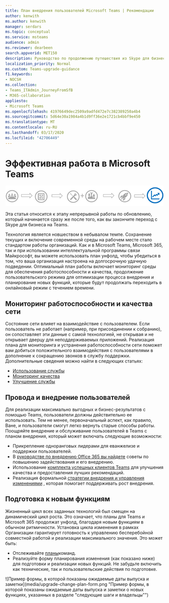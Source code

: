 ```yaml
---
title: План внедрения пользователей Microsoft Teams | Рекомендации
author: kenwith
ms.author: kenwith
manager: serdars
ms.topic: conceptual
ms.service: msteams
audience: admin
ms.reviewer: dearbeen
search.appverid: MET150
description: Руководство по продолжению путешествия из Skype для бизнеса в Microsoft Teams
localization_priority: Normal
ms.custom: Teams-upgrade-guidance
f1.keywords:
- NOCSH
ms.collection:
- Teams_ITAdmin_JourneyFromSfB
- M365-collaboration
appliesto:
- Microsoft Teams
ms.openlocfilehash: 41976649dec2509a9adfd472e7c382389250a4b4
ms.sourcegitcommit: 5d64e30a1984a4b1d9ff36e2e1721cb4bbf9e450
ms.translationtype: MT
ms.contentlocale: ru-RU
ms.lasthandoff: 03/17/2020
ms.locfileid: "42706449"
---
```

# <a name="how-to-use-microsoft-teams-effectively"></a>Эффективная работа в Microsoft Teams

![Обновление схемы поездки с акцентом на этапе непрерывности работы](media/upgrade-banner-op-excellence.png "Этапы путешествия по обновлению, с акцентом на этапе непрерывности работы")

Эта статья относится к этапу непрерывной работы по обновлению, который начинается сразу же после того, как вы закончите переход с Skype для бизнеса на Teams.

Технология является новшеством в небывалом темпе. Сохранение текущих и включение современной среды на рабочем месте стало стандартом работы организаций. Как и в Microsoft Teams, Microsoft 365, так и при использовании интеллектуальной программы связи Майкрософт, вы можете использовать план унфолд, чтобы убедиться в том, что ваша организация настроена на долгосрочную удачную подведении. Оптимальный план работы включает мониторинг среды для обеспечения работоспособности и качества, продолжение пользовательского режима для оптимизации процесса внедрения и планирование новых функций, которые будут продолжать переходить в онлайновый режим с течением времени.

## <a name="monitor-for-network-health-and-quality"></a>Мониторинг работоспособности и качества сети

Состояние сети влияет на взаимодействие с пользователем. Если пользователь не работает (например, при присоединении к собранию), он сопоставляет эти данные с самой технологией, не открывая и не открывает дверцу для неподдерживаемых приложений. Реализация плана для мониторинга и устранения работоспособности сети поможет вам добиться положительного взаимодействия с пользователями в дополнение к сокращению звонков в службу поддержки. Дополнительные сведения можно найти в следующих статьях:

- [Использование службы](upgrade-operate-my-service.md)
- [Мониторинг качества](upgrade-monitor-quality.md)
- [Улучшение службы](upgrade-enhance-my-service.md)

## <a name="drive-user-momentum-and-adoption"></a>Провода и внедрение пользователей

Для реализации максимально выгодных и бизнес-результатов с помощью Teams, пользователи должны действительно ее использовать. Тем не менее, первоначальный аспект, как правило, Ване, и пользователи смогут легко вернуть старые способы работы. Поощряйте внедрение и обслуживание пользователей в Teams с планом внедрения, который может включать следующие возможности:

- Прикрепление одноранговых лидерами для еванжелизе и поддержки пользователей.
- В [руководстве по внедрению Office 365 вы найдете](https://go.microsoft.com/fwlink/?linkid=859045) советы по повышению задействования и его внедрению.
- Использование [комплекта успешных клиентов Teams](https://aka.ms/TeamsCustomerSuccess) для улучшения качества и предоставления лучших рекомендаций.
- Реализация формальной [стратегии внедрения и управления изменениями](http://www.successwithteams.com/) , которая помогает поддерживать рост внедрения.

## <a name="prepare-for-new-functionality"></a>Подготовка к новым функциям

Жизненный цикл всех заданных технологий был смещен на динамический цикл роста. Это означает, что планы для Teams и Microsoft 365 продолжат унфолд, благодаря новым функциям в обычном ритмичности. Установка цикла изменения в рамках Организации гарантирует готовность к управлению бесперебойной совместной работой и реализации максимального значения. Это может быть:

- Отслеживайте [планы](https://products.office.com/business/office-365-roadmap?filters=microsoft%20teams)команд.
- Реализуйте форму планирования изменения (как показано ниже) для подготовки и реализации новых функций. Не забудьте включить как технические, так и пользовательские действия по подготовке.


![Пример формы, в которой показаны ожидаемые даты выпуска и заметки](media/upgrade-change-plan-form.png "Пример формы, в которой показаны ожидаемые даты выпуска и заметки о новых функциях, указанных в разделе "следующие шаги и владельцы"")
